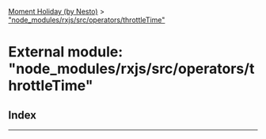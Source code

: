 [Moment Holiday (by Nesto)](../README.md) > ["node_modules/rxjs/src/operators/throttleTime"](../modules/_node_modules_rxjs_src_operators_throttletime_.md)

# External module: "node_modules/rxjs/src/operators/throttleTime"

## Index

---

